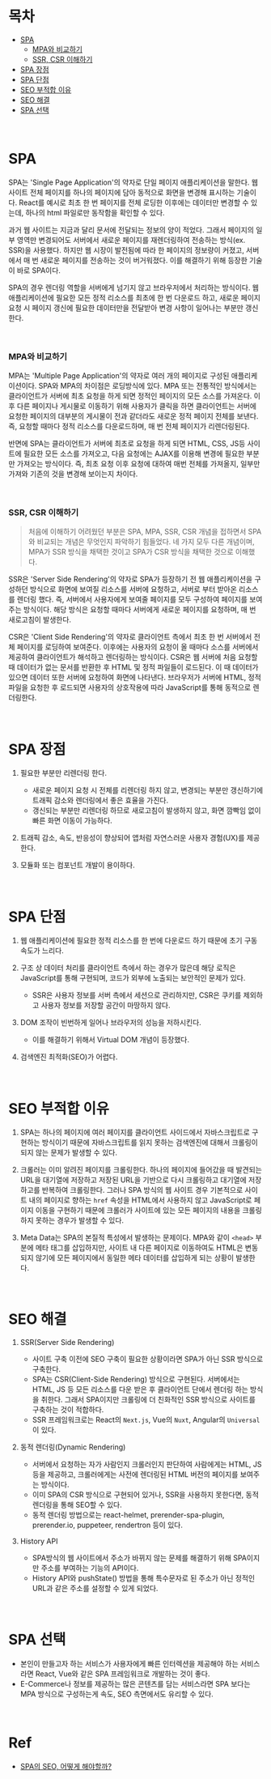 # 목차

- [SPA](#spa)
  - [MPA와 비교하기](#mpa와-비교하기)
  - [SSR, CSR 이해하기](#ssr-csr-이해하기)
- [SPA 장점](#spa-장점)
- [SPA 단점](#spa-단점)
- [SEO 부적합 이유](#seo-부적합-이유)
- [SEO 해결](#seo-해결)
- [SPA 선택](#spa-선택)

<br>

# SPA

SPA는 'Single Page Application'의 약자로 단일 페이지 애플리케이션을 말한다. 웹 사이트 전체 페이지를 하나의 페이지에 담아 동적으로 화면을 변경해 표시하는 기술이다. React를 예시로 최초 한 번 페이지를 전체 로딩한 이후에는 데이터만 변경할 수 있는데, 하나의 html 파일로만 동작함을 확인할 수 있다.

과거 웹 사이트는 지금과 달리 문서에 전달되는 정보의 양이 적었다. 그래서 페이지의 일부 영역만 변경되어도 서버에서 새로운 페이지를 재렌더링하여 전송하는 방식(ex. SSR)을 사용했다. 하지만 웹 시장이 발전됨에 따라 한 페이지의 정보량이 커졌고, 서버에서 매 번 새로운 페이지를 전송하는 것이 버거워졌다. 이를 해결하기 위해 등장한 기술이 바로 SPA이다.

SPA의 경우 렌더링 역할을 서버에게 넘기지 않고 브라우저에서 처리하는 방식이다. 웹 애플리케이션에 필요한 모든 정적 리소스를 최초에 한 번 다운로드 하고, 새로운 페이지 요청 시 페이지 갱신에 필요한 데이터만을 전달받아 변경 사항이 일어나는 부분만 갱신한다.

<br>

### MPA와 비교하기

MPA는 'Multiple Page Application'의 약자로 여러 개의 페이지로 구성된 애플리케이션이다. SPA와 MPA의 차이점은 로딩방식에 있다. MPA 또는 전통적인 방식에서는 클라이언트가 서버에 최초 요청을 하게 되면 정적인 페이지의 모든 소스를 가져온다. 이후 다른 페이지나 게시물로 이동하기 위해 사용자가 클릭을 하면 클라이언트는 서버에 요청한 페이지의 대부분의 게시물이 전과 같더라도 새로운 정적 페이지 전체를 보낸다. 즉, 요청할 때마다 정적 리소스를 다운로드하며, 매 번 전체 페이지가 리렌더링된다.

반면에 SPA는 클라이언트가 서버에 최초로 요청을 하게 되면 HTML, CSS, JS등 사이트에 필요한 모든 소스를 가져오고, 다음 요청에는 AJAX를 이용해 변경에 필요한 부분만 가져오는 방식이다. 즉, 최초 요청 이후 요청에 대하여 매번 전체를 가져올지, 일부만 가져와 기존의 것을 변경해 보이는지 차이다.

<br>

### SSR, CSR 이해하기

> 처음에 이해하기 어려웠던 부분은 SPA, MPA, SSR, CSR 개념을 접하면서 SPA와 비교되는 개념은 무엇인지 파악하기 힘들었다. 네 가지 모두 다른 개념이며, MPA가 SSR 방식을 채택한 것이고 SPA가 CSR 방식을 채택한 것으로 이해했다.

SSR은 'Server Side Rendering'의 약자로 SPA가 등장하기 전 웹 애플리케이션을 구성하던 방식으로 화면에 보여질 리소스를 서버에 요청하고, 서버로 부터 받아온 리소스를 렌더링 했다. 즉, 서버에서 사용자에게 보여줄 페이지를 모두 구성하여 페이지를 보여주는 방식이다. 해당 방식은 요청할 때마다 서버에게 새로운 페이지를 요청하며, 매 번 새로고침이 발생한다.

CSR은 'Client Side Rendering'의 약자로 클라이언트 측에서 최초 한 번 서버에서 전체 페이지를 로딩하여 보여준다. 이후에는 사용자의 요청이 올 때마다 소스를 서버에서 제공하여 클라이언트가 해석하고 렌더링하는 방식이다. CSR은 웹 서버에 처음 요청할 때 데이터가 없는 문서를 반환한 후 HTML 및 정적 파일들이 로드된다. 이 때 데이터가 있으면 데이터 또한 서버에 요청하여 화면에 나타낸다. 브라우저가 서버에 HTML, 정적 파일을 요청한 후 로드되면 사용자의 상호작용에 따라 JavaScript를 통해 동적으로 렌더링한다.

<br>

# SPA 장점

1. 필요한 부분만 리렌더링 한다.

   - 새로운 페이지 요청 시 전체를 리렌더링 하지 않고, 변경되는 부분만 갱신하기에 트래픽 감소와 렌더링에서 좋은 효율을 가진다.
   - 갱신되는 부분만 리렌더링 하므로 새로고침이 발생하지 않고, 화면 깜빡임 없이 빠른 화면 이동이 가능하다.

2. 트래픽 감소, 속도, 반응성이 향상되어 앱처럼 자연스러운 사용자 경험(UX)를 제공한다.

3. 모듈화 또는 컴포넌트 개발이 용이하다.

<br>

# SPA 단점

1. 웹 애플리케이션에 필요한 정적 리소스를 한 번에 다운로드 하기 때문에 초기 구동 속도가 느리다.

2. 구조 상 데이터 처리를 클라이언트 측에서 하는 경우가 많은데 해당 로직은 JavaScript를 통해 구현되며, 코드가 외부에 노출되는 보안적인 문제가 있다.

   - SSR은 사용자 정보를 서버 측에서 세션으로 관리하지만, CSR은 쿠키를 제외하고 사용자 정보를 저장할 공간이 마땅하지 않다.

3. DOM 조작이 빈번하게 일어나 브라우저의 성능을 저하시킨다.

   - 이를 해결하기 위해서 Virtual DOM 개념이 등장했다.

4. 검색엔진 최적화(SEO)가 어렵다.

<br>

# SEO 부적합 이유

1. SPA는 하나의 페이지에 여러 페이지를 클라이언트 사이드에서 자바스크립트로 구현하는 방식이기 때문에 자바스크립트를 읽지 못하는 검색엔진에 대해서 크롤링이 되지 않는 문제가 발생할 수 있다.

2. 크롤러는 이미 알려진 페이지를 크롤링한다. 하나의 페이지에 들어갔을 때 발견되는 URL을 대기열에 저장하고 저장된 URL을 기반으로 다시 크롤링하고 대기열에 저장하고를 반복하여 크롤링한다. 그러나 SPA 방식의 웹 사이트 경우 기본적으로 사이트 내의 페이지로 향하는 `href` 속성을 HTML에서 사용하지 않고 JavaScript로 페이지 이동을 구현하기 때문에 크롤러가 사이트에 있는 모든 페이지의 내용을 크롤링하지 못하는 경우가 발생할 수 있다.

3. Meta Data는 SPA의 본질적 특성에서 발생하는 문제이다. MPA와 같이 `<head>` 부분에 메타 태그를 삽입하지만, 사이트 내 다른 페이지로 이동하여도 HTML은 변동되지 않기에 모든 페이지에서 동일한 메타 데이터를 삽입하게 되는 상황이 발생한다.

<br>

# SEO 해결

1. SSR(Server Side Rendering)

   - 사이트 구축 이전에 SEO 구축이 필요한 상황이라면 SPA가 아닌 SSR 방식으로 구축한다.
   - SPA는 CSR(Client-Side Rendering) 방식으로 구현된다. 서버에서는 HTML, JS 등 모든 리소스를 다운 받은 후 클라이언트 단에서 렌더링 하는 방식을 취한다. 그래서 SPA이지만 크롤링에 더 친화적인 SSR 방식으로 사이트를 구축하는 것이 적합하다.
   - SSR 프레임워크로는 React의 `Next.js`, Vue의 `Nuxt`, Angular의 `Universal`이 있다.

2. 동적 렌더링(Dynamic Rendering)
   - 서버에서 요청하는 자가 사람인지 크롤러인지 판단하여 사람에게는 HTML, JS 등을 제공하고, 크롤러에게는 사전에 렌더링된 HTML 버전의 페이지를 보여주는 방식이다.
   - 이미 SPA의 CSR 방식으로 구현되어 있거나, SSR을 사용하지 못한다면, 동적 렌더링을 통해 SEO할 수 있다.
   - 동적 렌더링 방법으로는 react-helmet, prerender-spa-plugin, prerender.io, puppeteer, rendertron 등이 있다.
3. History API
   - SPA방식의 웹 사이트에서 주소가 바뀌지 않는 문제를 해결하기 위해 SPA이지만 주소를 부여하는 기능의 API이다.
   - History API와 pushState() 방법을 통해 특수문자로 된 주소가 아닌 정적인 URL과 같은 주소를 설정할 수 있게 되었다.

<br>

# SPA 선택

- 본인이 만들고자 하는 서비스가 사용자에게 빠른 인터렉션을 제공해야 하는 서비스라면 React, Vue와 같은 SPA 프레임워크로 개발하는 것이 좋다.
- E-Commerce나 정보를 제공하는 많은 콘텐츠를 담는 서비스라면 SPA 보다는 MPA 방식으로 구성하는게 속도, SEO 측면에서도 유리할 수 있다.

<br>

# Ref

- [SPA의 SEO, 어떻게 해야할까?](https://www.ascentkorea.com/seo-for-spa/)
